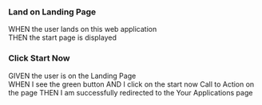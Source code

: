 ### Land on Landing Page

WHEN the user lands on this web application  
THEN the start page is displayed

### Click Start Now

GIVEN the user is on the Landing Page  
WHEN I see the green button
AND I click on the start now Call to Action on the page
THEN I am successfully redirected to the Your Applications page
